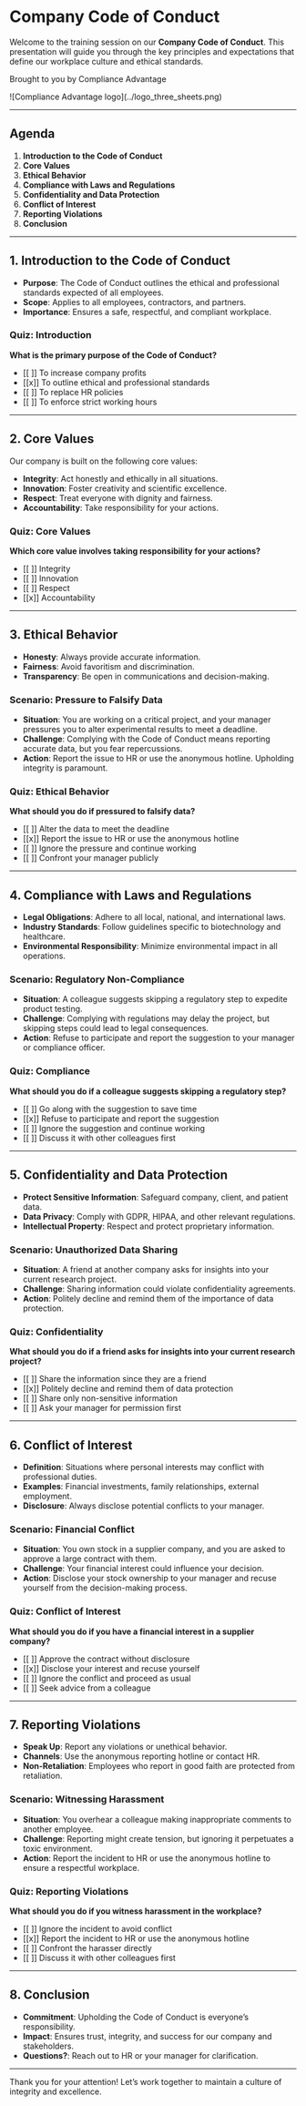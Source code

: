 <!--
author:   Compliance Advantage
email:    sales@complianceadvantage.io
version:  0.0.1
language: en
narrator: US English Male
link:     https://complianceadvantage.io/lms_custom.css
icon:     https://complianceadvantage.io/logo_small.png
-->

# Company Code of Conduct

Welcome to the training session on our **Company Code of Conduct**. This presentation will guide you through the key principles and expectations that define our workplace culture and ethical standards.

<p>Brought to you by Compliance Advantage</p>
<p>![Compliance Advantage logo](../logo_three_sheets.png)</p>

---

## Agenda

1. **Introduction to the Code of Conduct**
2. **Core Values**
3. **Ethical Behavior**
4. **Compliance with Laws and Regulations**
5. **Confidentiality and Data Protection**
6. **Conflict of Interest**
7. **Reporting Violations**
8. **Conclusion**

---

## 1. Introduction to the Code of Conduct

- **Purpose**: The Code of Conduct outlines the ethical and professional standards expected of all employees.
- **Scope**: Applies to all employees, contractors, and partners.
- **Importance**: Ensures a safe, respectful, and compliant workplace.

### Quiz: Introduction

**What is the primary purpose of the Code of Conduct?**

- [[ ]] To increase company profits
- [[x]] To outline ethical and professional standards
- [[ ]] To replace HR policies
- [[ ]] To enforce strict working hours

---

## 2. Core Values

Our company is built on the following core values:

- **Integrity**: Act honestly and ethically in all situations.
- **Innovation**: Foster creativity and scientific excellence.
- **Respect**: Treat everyone with dignity and fairness.
- **Accountability**: Take responsibility for your actions.

### Quiz: Core Values
**Which core value involves taking responsibility for your actions?**

- [[ ]] Integrity
- [[ ]] Innovation
- [[ ]] Respect
- [[x]] Accountability

---

## 3. Ethical Behavior
- **Honesty**: Always provide accurate information.
- **Fairness**: Avoid favoritism and discrimination.
- **Transparency**: Be open in communications and decision-making.

### Scenario: Pressure to Falsify Data
- **Situation**: You are working on a critical project, and your manager pressures you to alter experimental results to meet a deadline.
- **Challenge**: Complying with the Code of Conduct means reporting accurate data, but you fear repercussions.
- **Action**: Report the issue to HR or use the anonymous hotline. Upholding integrity is paramount.

### Quiz: Ethical Behavior
**What should you do if pressured to falsify data?**

- [[ ]] Alter the data to meet the deadline
- [[x]] Report the issue to HR or use the anonymous hotline
- [[ ]] Ignore the pressure and continue working
- [[ ]] Confront your manager publicly

---

## 4. Compliance with Laws and Regulations

- **Legal Obligations**: Adhere to all local, national, and international laws.
- **Industry Standards**: Follow guidelines specific to biotechnology and healthcare.
- **Environmental Responsibility**: Minimize environmental impact in all operations.

### Scenario: Regulatory Non-Compliance
- **Situation**: A colleague suggests skipping a regulatory step to expedite product testing.
- **Challenge**: Complying with regulations may delay the project, but skipping steps could lead to legal consequences.
- **Action**: Refuse to participate and report the suggestion to your manager or compliance officer.

### Quiz: Compliance
**What should you do if a colleague suggests skipping a regulatory step?**

- [[ ]] Go along with the suggestion to save time
- [[x]] Refuse to participate and report the suggestion
- [[ ]] Ignore the suggestion and continue working
- [[ ]] Discuss it with other colleagues first

---

## 5. Confidentiality and Data Protection

- **Protect Sensitive Information**: Safeguard company, client, and patient data.
- **Data Privacy**: Comply with GDPR, HIPAA, and other relevant regulations.
- **Intellectual Property**: Respect and protect proprietary information.

### Scenario: Unauthorized Data Sharing
- **Situation**: A friend at another company asks for insights into your current research project.
- **Challenge**: Sharing information could violate confidentiality agreements.
- **Action**: Politely decline and remind them of the importance of data protection.

### Quiz: Confidentiality
**What should you do if a friend asks for insights into your current research project?**

- [[ ]] Share the information since they are a friend
- [[x]] Politely decline and remind them of data protection
- [[ ]] Share only non-sensitive information
- [[ ]] Ask your manager for permission first

---

## 6. Conflict of Interest

- **Definition**: Situations where personal interests may conflict with professional duties.
- **Examples**: Financial investments, family relationships, external employment.
- **Disclosure**: Always disclose potential conflicts to your manager.

### Scenario: Financial Conflict
- **Situation**: You own stock in a supplier company, and you are asked to approve a large contract with them.
- **Challenge**: Your financial interest could influence your decision.
- **Action**: Disclose your stock ownership to your manager and recuse yourself from the decision-making process.

### Quiz: Conflict of Interest
**What should you do if you have a financial interest in a supplier company?**

- [[ ]] Approve the contract without disclosure
- [[x]] Disclose your interest and recuse yourself
- [[ ]] Ignore the conflict and proceed as usual
- [[ ]] Seek advice from a colleague

---

## 7. Reporting Violations

- **Speak Up**: Report any violations or unethical behavior.
- **Channels**: Use the anonymous reporting hotline or contact HR.
- **Non-Retaliation**: Employees who report in good faith are protected from retaliation.

### Scenario: Witnessing Harassment
- **Situation**: You overhear a colleague making inappropriate comments to another employee.
- **Challenge**: Reporting might create tension, but ignoring it perpetuates a toxic environment.
- **Action**: Report the incident to HR or use the anonymous hotline to ensure a respectful workplace.

### Quiz: Reporting Violations
**What should you do if you witness harassment in the workplace?**

- [[ ]] Ignore the incident to avoid conflict
- [[x]] Report the incident to HR or use the anonymous hotline
- [[ ]] Confront the harasser directly
- [[ ]] Discuss it with other colleagues first

---

## 8. Conclusion

- **Commitment**: Upholding the Code of Conduct is everyone’s responsibility.
- **Impact**: Ensures trust, integrity, and success for our company and stakeholders.
- **Questions?**: Reach out to HR or your manager for clarification.

---

Thank you for your attention! Let’s work together to maintain a culture of integrity and excellence.